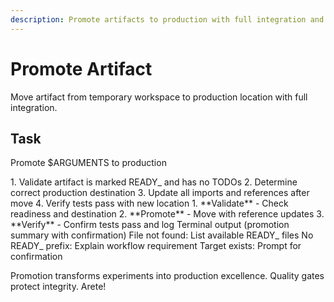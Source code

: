 ```yaml
---
description: Promote artifacts to production with full integration and verification
---
```


# Promote Artifact

Move artifact from temporary workspace to production location with full integration.

## Task

<task>Promote $ARGUMENTS to production</task>

<requirements>
1. Validate artifact is marked READY_ and has no TODOs
2. Determine correct production destination
3. Update all imports and references after move
4. Verify tests pass with new location
</requirements>

<phases>
1. **Validate** - Check readiness and destination
2. **Promote** - Move with reference updates
3. **Verify** - Confirm tests pass and log
</phases>

<output>
Terminal output (promotion summary with confirmation)
</output>

<error-handling>
File not found: List available READY_ files
No READY_ prefix: Explain workflow requirement
Target exists: Prompt for confirmation
</error-handling>

Promotion transforms experiments into production excellence. Quality gates protect integrity. Arete!